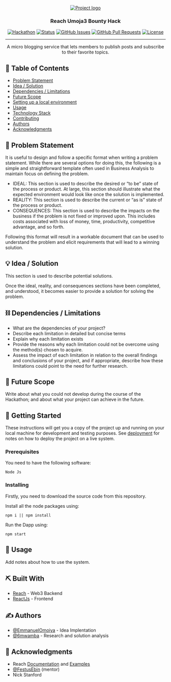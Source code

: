 <p align="center">
  <a href="" rel="noopener">
 <img src="https://docs.reach.sh/assets/logo.png" alt="Project logo"></a>
</p>
<h3 align="center">Reach Umoja3 Bounty Hack</h3>

<div align="center">

[![Hackathon](https://img.shields.io/badge/hackathon-name-orange.svg)](https://events.reach.sh/decentralized-umoja-3)
[![Status](https://img.shields.io/badge/status-active-success.svg)]()
[![GitHub Issues](https://img.shields.io/github/issues/EmmanuelOmoiya/The-Documentation-Compendium.svg)](https://github.com/EmmanuelOmoiya/MicroBlog-Umoja3/issues)
[![GitHub Pull Requests](https://img.shields.io/github/issues-pr/kylelobo/The-Documentation-Compendium.svg)](https://github.com/EmmanuelOmoiya/MicroBlog-Umoja3/pulls)
[![License](https://img.shields.io/badge/license-MIT-blue.svg)](LICENSE.md)

</div>

---

<p align="center"> A micro blogging service that lets members to publish posts and subscribe to their favorite topics.
    <br> 
</p>

## 📝 Table of Contents

- [Problem Statement](#problem_statement)
- [Idea / Solution](#idea)
- [Dependencies / Limitations](#limitations)
- [Future Scope](#future_scope)
- [Setting up a local environment](#getting_started)
- [Usage](#usage)
- [Technology Stack](#tech_stack)
- [Contributing](../CONTRIBUTING.md)
- [Authors](#authors)
- [Acknowledgments](#acknowledgments)

## 🧐 Problem Statement <a name = "problem_statement"></a>

It is useful to design and follow a specific format when writing a problem statement. While there are several options
for doing this, the following is a simple and straightforward template often used in Business Analysis to maintain
focus on defining the problem.

- IDEAL: This section is used to describe the desired or “to be” state of the process or product. At large, this section
  should illustrate what the expected environment would look like once the solution is implemented.
- REALITY: This section is used to describe the current or “as is” state of the process or product.
- CONSEQUENCES: This section is used to describe the impacts on the business if the problem is not fixed or improved upon.
  This includes costs associated with loss of money, time, productivity, competitive advantage, and so forth.

Following this format will result in a workable document that can be used to understand the problem and elicit
requirements that will lead to a winning solution.

## 💡 Idea / Solution <a name = "idea"></a>

This section is used to describe potential solutions.

Once the ideal, reality, and consequences sections have been
completed, and understood, it becomes easier to provide a solution for solving the problem.

## ⛓️ Dependencies / Limitations <a name = "limitations"></a>

- What are the dependencies of your project?
- Describe each limitation in detailed but concise terms
- Explain why each limitation exists
- Provide the reasons why each limitation could not be overcome using the method(s) chosen to acquire.
- Assess the impact of each limitation in relation to the overall findings and conclusions of your project, and if
  appropriate, describe how these limitations could point to the need for further research.

## 🚀 Future Scope <a name = "future_scope"></a>

Write about what you could not develop during the course of the Hackathon; and about what your project can achieve
in the future.

## 🏁 Getting Started <a name = "getting_started"></a>

These instructions will get you a copy of the project up and running on your local machine for development
and testing purposes. See [deployment](#deployment) for notes on how to deploy the project on a live system.

### Prerequisites

You need to have the following software:

```
Node Js
```

### Installing

Firstly, you need to download the source code from this repository.
 
Install all the node packages using:

```
npm i || npm install
```

Run the Dapp using:

```
npm start
```

## 🎈 Usage <a name="usage"></a>

Add notes about how to use the system.

## ⛏️ Built With <a name = "tech_stack"></a>

- [Reach](https://docs.reach.sh/) - Web3 Backend
- [ReactJs](https://reactjs.org/) - Frontend

## ✍️ Authors <a name = "authors"></a>

- [@EmmanuelOmoiya](https://github.com/EmmanuelOmoiya) - Idea Implentation
- [@6mwamba](https://github.com/6mwamba) - Research and solution analysis


## 🎉 Acknowledgments <a name = "acknowledgments"></a>

- Reach [Documentation](https://docs.reach.sh) and [Examples](https://github.com/reach-sh/reach-lang/tree/master/examples)
- [@FestusEbin](https://github.com/FestusEbin) (mentor)
- Nick Stanford
